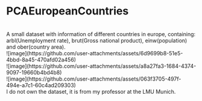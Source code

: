 # PCAEuropeanCountries
<br/>
A small dataset with information of different countries in europe, containing: arbl(Unemployment rate), brut(Gross national product), einw(population) and ober(country area). 
<br/>
![image](https://github.com/user-attachments/assets/6d9699b8-51e5-4bbd-8a45-470afd02a456)
<br/>
![image](https://github.com/user-attachments/assets/a8a27fa3-1684-4374-9097-19660b4bd4b8)
<br/>
![image](https://github.com/user-attachments/assets/063f3705-497f-494e-a7c1-60c4ad209303)
<br/>
I do not own the dataset, it is from my professor at the LMU Munich.
